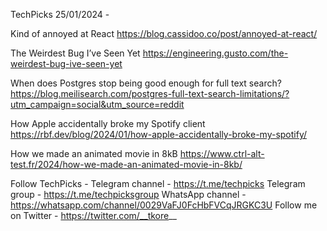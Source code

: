 TechPicks 25/01/2024 -

Kind of annoyed at React
https://blog.cassidoo.co/post/annoyed-at-react/

The Weirdest Bug I’ve Seen Yet
https://engineering.gusto.com/the-weirdest-bug-ive-seen-yet

When does Postgres stop being good enough for full text search?
https://blog.meilisearch.com/postgres-full-text-search-limitations/?utm_campaign=social&utm_source=reddit

How Apple accidentally broke my Spotify client
https://rbf.dev/blog/2024/01/how-apple-accidentally-broke-my-spotify/

How we made an animated movie in 8kB
https://www.ctrl-alt-test.fr/2024/how-we-made-an-animated-movie-in-8kb/

Follow TechPicks -
Telegram channel - https://t.me/techpicks
Telegram group - https://t.me/techpicksgroup
WhatsApp channel - https://whatsapp.com/channel/0029VaFJ0FcHbFVCqJRGKC3U
Follow me on Twitter - https://twitter.com/__tkore__